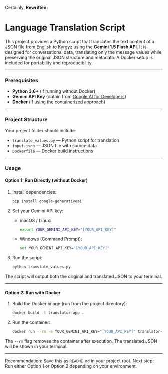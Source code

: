 Certainly. **Rewritten:**

# Language Translation Script

This project provides a Python script that translates the text content of a JSON file from English to Kyrgyz using the **Gemini 1.5 Flash API**.
It is designed for conversational data, translating only the message values while preserving the original JSON structure and metadata.
A Docker setup is included for portability and reproducibility.

---

### Prerequisites

* **Python 3.6+** (if running without Docker)
* **Gemini API Key** (obtain from [Google AI for Developers](https://ai.google.dev/))
* **Docker** (if using the containerized approach)

---

### Project Structure

Your project folder should include:

* `translate_values.py` — Python script for translation
* `input.json` — JSON file with source data
* `Dockerfile` — Docker build instructions

---

### Usage

#### Option 1: Run Directly (without Docker)

1. Install dependencies:

   ```bash
   pip install google-generativeai
   ```

2. Set your Gemini API key:

   * macOS / Linux:

     ```bash
     export YOUR_GEMINI_API_KEY="[YOUR_API_KEY]"
     ```
   * Windows (Command Prompt):

     ```bash
     set YOUR_GEMINI_API_KEY="[YOUR_API_KEY]"
     ```

3. Run the script:

   ```bash
   python translate_values.py
   ```

The script will output both the original and translated JSON to your terminal.

---

#### Option 2: Run with Docker

1. Build the Docker image (run from the project directory):

   ```bash
   docker build -t translator-app .
   ```

2. Run the container:

   ```bash
   docker run --rm -e YOUR_GEMINI_API_KEY="[YOUR_API_KEY]" translator-app
   ```

The `--rm` flag removes the container after execution. The translated JSON will be shown in your terminal.

---

Recommendation: Save this as `README.md` in your project root.
Next step: Run either Option 1 or Option 2 depending on your environment.
